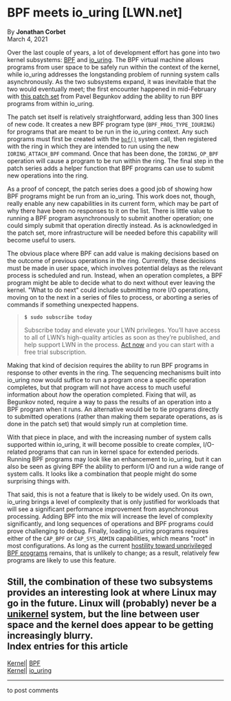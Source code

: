 # BPF meets io_uring [LWN.net]

By **Jonathan Corbet**  
March 4, 2021 

Over the last couple of years, a lot of development effort has gone into two kernel subsystems: [BPF](/Articles/740157/) and [io_uring](/Articles/810414/). The BPF virtual machine allows programs from user space to be safely run within the context of the kernel, while io_uring addresses the longstanding problem of running system calls asynchronously. As the two subsystems expand, it was inevitable that the two would eventually meet; the first encounter happened in mid-February with [this patch set](/ml/io-uring/cover.1613563964.git.asml.silence@gmail.com/) from Pavel Begunkov adding the ability to run BPF programs from within io_uring. 

The patch set itself is relatively straightforward, adding less than 300 lines of new code. It creates a new BPF program type (`BPF_PROG_TYPE_IOURING`) for programs that are meant to be run in the io_uring context. Any such programs must first be created with the [`bpf()`](https://man7.org/linux/man-pages/man2/bpf.2.html) system call, then registered with the ring in which they are intended to run using the new `IORING_ATTACH_BPF` command. Once that has been done, the `IORING_OP_BPF` operation will cause a program to be run within the ring. The final step in the patch series adds a helper function that BPF programs can use to submit new operations into the ring. 

As a proof of concept, the patch series does a good job of showing how BPF programs might be run from an io_uring. This work does not, though, really enable any new capabilities in its current form, which may be part of why there have been no responses to it on the list. There is little value to running a BPF program asynchronously to submit another operation; one could simply submit that operation directly instead. As is acknowledged in the patch set, more infrastructure will be needed before this capability will become useful to users. 

The obvious place where BPF can add value is making decisions based on the outcome of previous operations in the ring. Currently, these decisions must be made in user space, which involves potential delays as the relevant process is scheduled and run. Instead, when an operation completes, a BPF program might be able to decide what to do next without ever leaving the kernel. "What to do next" could include submitting more I/O operations, moving on to the next in a series of files to process, or aborting a series of commands if something unexpected happens. 

> **`$ sudo subscribe today`**
> 
> Subscribe today and elevate your LWN privileges. You’ll have access to all of LWN’s high-quality articles as soon as they’re published, and help support LWN in the process. [Act now](https://lwn.net/Promo/nst-sudo/claim) and you can start with a free trial subscription. 

Making that kind of decision requires the ability to run BPF programs in response to other events in the ring. The sequencing mechanisms built into io_uring now would suffice to run a program once a specific operation completes, but that program will not have access to much useful information about _how_ the operation completed. Fixing that will, as Begunkov noted, require a way to pass the results of an operation into a BPF program when it runs. An alternative would be to tie programs directly to submitted operations (rather than making them separate operations, as is done in the patch set) that would simply run at completion time. 

With that piece in place, and with the increasing number of system calls supported within io_uring, it will become possible to create complex, I/O-related programs that can run in kernel space for extended periods. Running BPF programs may look like an enhancement to io_uring, but it can also be seen as giving BPF the ability to perform I/O and run a wide range of system calls. It looks like a combination that people might do some surprising things with. 

That said, this is not a feature that is likely to be widely used. On its own, io_uring brings a level of complexity that is only justified for workloads that will see a significant performance improvement from asynchronous processing. Adding BPF into the mix will increase the level of complexity significantly, and long sequences of operations and BPF programs could prove challenging to debug. Finally, loading io_uring programs requires either of the `CAP_BPF` or `CAP_SYS_ADMIN` capabilities, which means "root" in most configurations. As long as the current [hostility toward unprivileged BPF programs](/Articles/796328/) remains, that is unlikely to change; as a result, relatively few programs are likely to use this feature. 

Still, the combination of these two subsystems provides an interesting look at where Linux may go in the future. Linux will (probably) never be a [unikernel](https://en.wikipedia.org/wiki/Unikernel) system, but the line between user space and the kernel does appear to be getting increasingly blurry.  
Index entries for this article  
---  
[Kernel](/Kernel/Index)| [BPF](/Kernel/Index#BPF)  
[Kernel](/Kernel/Index)| [io_uring](/Kernel/Index#io_uring)  
  


* * *

to post comments 
